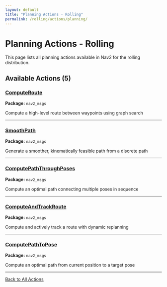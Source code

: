 ```yaml
---
layout: default
title: "Planning Actions - Rolling"
permalink: /rolling/actions/planning/
---
```


# Planning Actions - Rolling

This page lists all planning actions available in Nav2 for the rolling distribution.

## Available Actions (5)


### [ComputeRoute](/actions/rolling/computeroute.html)

**Package:** `nav2_msgs`

Compute a high-level route between waypoints using graph search

---

### [SmoothPath](/actions/rolling/smoothpath.html)

**Package:** `nav2_msgs`

Generate a smoother, kinematically feasible path from a discrete path

---

### [ComputePathThroughPoses](/actions/rolling/computepaththroughposes.html)

**Package:** `nav2_msgs`

Compute an optimal path connecting multiple poses in sequence

---

### [ComputeAndTrackRoute](/actions/rolling/computeandtrackroute.html)

**Package:** `nav2_msgs`

Compute and actively track a route with dynamic replanning

---

### [ComputePathToPose](/actions/rolling/computepathtopose.html)

**Package:** `nav2_msgs`

Compute an optimal path from current position to a target pose

---


[Back to All Actions](/rolling/actions/index.html)
